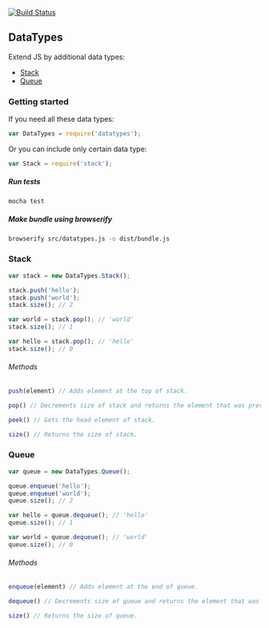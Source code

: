 [![Build Status](https://travis-ci.org/pavelkomiagin/DataTypes.svg)](https://travis-ci.org/pavelkomiagin/DataTypes)

## DataTypes

Extend JS by additional data types:

* [Stack](#stack)
* [Queue](#queue)

### Getting started

If you need all these data types:

```javascript
var DataTypes = require('datatypes');
```

Or you can include only certain data type:

```javascript
var Stack = require('stack');
```

##### Run tests

```bash
mocha test
```

##### Make bundle using browserify

```bash
browserify src/datatypes.js -o dist/bundle.js
```

### Stack

```javascript
var stack = new DataTypes.Stack();

stack.push('hello');
stack.push('world');
stack.size(); // 2

var world = stack.pop(); // 'world'
stack.size(); // 1

var hello = stack.pop(); // 'hello'
stack.size(); // 0
```

###### Methods

```javascript
push(element) // Adds element at the top of stack.
```
```javascript
pop() // Decrements size of stack and returns the element that was previously the top one.
```
```javascript
peek() // Gets the head element of stack.
```
```javascript
size() // Returns the size of stack.
```

### Queue

```javascript
var queue = new DataTypes.Queue();

queue.enqueue('hello');
queue.enqueue('world');
queue.size(); // 2

var hello = queue.dequeue(); // 'hello'
queue.size(); // 1

var world = queue.dequeue(); // 'world'
queue.size(); // 0
```

###### Methods

```javascript
enqueue(element) // Adds element at the end of queue.
```
```javascript
dequeue() // Decrements size of queue and returns the element that was at the start of queue.
```
```javascript
size() // Returns the size of queue.
```
